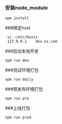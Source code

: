 ### 安装node_module
```
npm install  
```
  


###绑定host
```
 vi ~/etc/hosts
 127.0.0.1    dev.xx.com
```
 
###启动本地开发
```
npm run dev
```


###测试环境打包
```
npm run daily
```
  
###预发布环境打包 
```
npm run pre
```
  
###上线打包
```
npm run prod 
```
